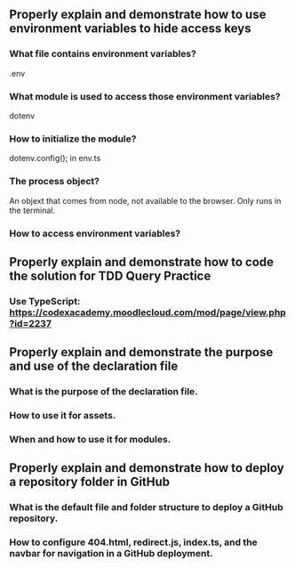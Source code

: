 ## Properly explain and demonstrate how to use environment variables to hide access keys

### What file contains environment variables?
.env

### What module is used to access those environment variables?
dotenv

### How to initialize the module?
dotenv.config(); in env.ts

### The process object?
An objext that comes from node, not available to the browser. Only runs in the terminal.

### How to access environment variables?

## Properly explain and demonstrate how to code the solution for TDD Query Practice

### Use TypeScript: https://codexacademy.moodlecloud.com/mod/page/view.php?id=2237

## Properly explain and demonstrate the purpose and use of the declaration file

### What is the purpose of the declaration file.

### How to use it for assets.

### When and how to use it for modules.

## Properly explain and demonstrate how to deploy a repository folder in GitHub

### What is the default file and folder structure to deploy a GitHub repository.

### How to configure 404.html, redirect.js, index.ts, and the navbar for navigation in a GitHub deployment.
